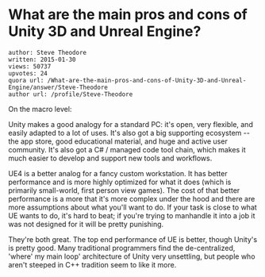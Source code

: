 # What are the main pros and cons of Unity 3D and Unreal Engine?

	author: Steve Theodore
	written: 2015-01-30
	views: 50737
	upvotes: 24
	quora url: /What-are-the-main-pros-and-cons-of-Unity-3D-and-Unreal-Engine/answer/Steve-Theodore
	author url: /profile/Steve-Theodore


On the macro level: 

Unity makes a good analogy for a standard PC: it's open, very flexible, and easily adapted to a lot of uses. It's also got a big supporting ecosystem -- the app store, good educational material, and huge and active user community. It's also got a C# / managed code tool chain, which makes it much easier to develop and support new tools and workflows.

UE4 is a better analog for a fancy custom workstation. It has better performance and is more highly optimized for what it does (which is primarily small-world, first person view games). The cost of that better performance is a more that it's more complex under the hood and there are more assumptions about what you'll want to do. If your task is close to what UE wants to do, it's hard to beat; if you're trying to manhandle it into a job it was not designed for it will be pretty punishing.

They're both great. The top end performance of UE is better, though Unity's is pretty good. Many traditional programmers find the de-centralized, 'where' my main loop' architecture of Unity very unsettling, but people who aren't steeped in C++ tradition seem to like it more.

